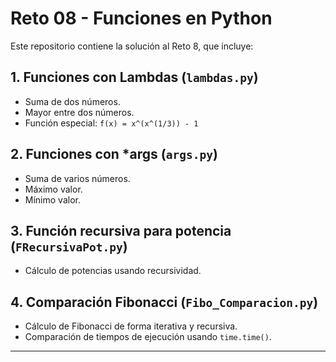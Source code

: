 # Reto 08 - Funciones en Python

Este repositorio contiene la solución al Reto 8, que incluye:

## 1. Funciones con Lambdas (`lambdas.py`)
- Suma de dos números.
- Mayor entre dos números.
- Función especial: `f(x) = x^(x^(1/3)) - 1`

## 2. Funciones con *args (`args.py`)
- Suma de varios números.
- Máximo valor.
- Mínimo valor.

## 3. Función recursiva para potencia (`FRecursivaPot.py`)
- Cálculo de potencias usando recursividad.

## 4. Comparación Fibonacci (`Fibo_Comparacion.py`)
- Cálculo de Fibonacci de forma iterativa y recursiva.
- Comparación de tiempos de ejecución usando `time.time()`.

---

